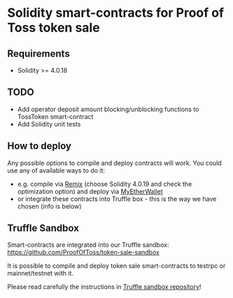 # Solidity smart-contracts for Proof of Toss token sale

## Requirements

* Solidity >= 4.0.18

## TODO

* Add operator deposit amount blocking/unblocking functions to TossToken smart-contract
* Add Solidity unit tests

## How to deploy

Any possible options to compile and deploy contracts will work. You could use any of available ways to do it:

* e.g. compile via [Remix](https://remix.ethereum.org) (choose Solidity 4.0.19 and check the optimization option) and deploy via [MyEtherWallet](https://myetherwallet.com/)
* or integrate these contracts into Truffle box - this is the way we have chosen (info is below)

## Truffle Sandbox

Smart-contracts are integrated into our Truffle sandbox: https://github.com/ProofOfToss/token-sale-sandbox

It is possible to compile and deploy token sale smart-contracts to testrpc or mainnet/testnet with it.

Please read carefully the instructions in [Truffle sandbox repository](https://github.com/ProofOfToss/token-sale-sandbox)!
